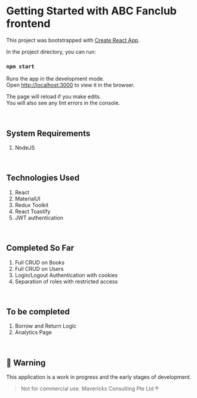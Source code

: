 # Getting Started with ABC Fanclub frontend

This project was bootstrapped with [Create React App](https://github.com/facebook/create-react-app).

In the project directory, you can run:

### `npm start`

Runs the app in the development mode.\
Open [http://localhost:3000](http://localhost:3000) to view it in the browser.

The page will reload if you make edits.\
You will also see any lint errors in the console.

&nbsp;

## System Requirements
1. NodeJS

&nbsp;

## Technologies Used
1. React
1. MaterialUI
1. Redux Toolkit
1. React Toastify
1. JWT authentication

&nbsp;

## Completed So Far
1. Full CRUD on Books
1. Full CRUD on Users
1. Login/Logout Authentication with cookies
1. Separation of roles with restricted access

&nbsp;

## To be completed
1. Borrow and Return Logic
1. Analytics Page


&nbsp;
## &#x1F534; Warning
This application is a work in progress and the early stages of development. 
> Not for commercial use. Mavericks Consulting Pte Ltd ®